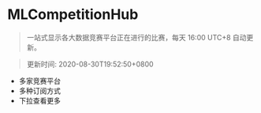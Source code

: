 # MLCompetitionHub

> 一站式显示各大数据竞赛平台正在进行的比赛，每天 16:00 UTC+8 自动更新。
  
> 更新时间: 2020-08-30T19:52:50+0800 

* 多家竞赛平台
* 多种订阅方式
* 下拉查看更多